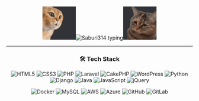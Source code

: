 <!-- ===== Angry Cat | Saburi314 | Scolded Cat ===== -->
<p align="center">
  <img src="./assets/angry_cat.gif" width="90" height="90" alt="angry cat"><!--
  --><img
    src="https://readme-typing-svg.demolab.com?font=Noto+Sans+JP&size=40&duration=3500&pause=700&color=FFFFFF&background=2F2F2F&center=true&vCenter=true&repeat=false&width=320&height=90&lines=Saburi314"
    width="320" height="90" alt="Saburi314 typing"><!--
  --><img src="./assets/a_cat_being_scolded.gif" width="90" height="90" alt="scolded cat">
</p>

<hr/>
<!-- ============ Tech Stack Icons ============ -->
<h3 align="center">🛠 Tech Stack</h3>

<p align="center">
  <img src="https://cdn.jsdelivr.net/gh/devicons/devicon/icons/html5/html5-original.svg"       alt="HTML5" width="48" height="48"/>
  <img src="https://cdn.jsdelivr.net/gh/devicons/devicon/icons/css3/css3-original.svg"        alt="CSS3"  width="48" height="48"/>
  <img src="https://cdn.jsdelivr.net/gh/devicons/devicon/icons/php/php-original.svg"          alt="PHP"   width="48" height="48"/>
  <img src="https://cdn.jsdelivr.net/gh/devicons/devicon@latest/icons/laravel/laravel-original.svg"     alt="Laravel" width="48" height="48"/>
  <img src="https://cdn.jsdelivr.net/gh/devicons/devicon/icons/cakephp/cakephp-original.svg"  alt="CakePHP" width="48" height="48"/>
  <img src="https://cdn.jsdelivr.net/gh/devicons/devicon/icons/wordpress/wordpress-original.svg" alt="WordPress" width="48" height="48"/>
  <img src="https://cdn.jsdelivr.net/gh/devicons/devicon/icons/python/python-original.svg"    alt="Python" width="48" height="48"/>
  <img src="https://cdn.jsdelivr.net/gh/devicons/devicon/icons/django/django-plain.svg"       alt="Django" width="48" height="48"/>
  <img src="https://cdn.jsdelivr.net/gh/devicons/devicon/icons/java/java-original.svg"        alt="Java"   width="48" height="48"/>
  <img src="https://cdn.jsdelivr.net/gh/devicons/devicon/icons/javascript/javascript-original.svg" alt="JavaScript" width="48" height="48"/>
  <img src="https://cdn.jsdelivr.net/gh/devicons/devicon/icons/jquery/jquery-original.svg"    alt="jQuery" width="48" height="48"/>
</p>
<p align="center">
  <img src="https://cdn.jsdelivr.net/gh/devicons/devicon/icons/docker/docker-original.svg"    alt="Docker" width="48" height="48"/>
  <img src="https://cdn.jsdelivr.net/gh/devicons/devicon/icons/mysql/mysql-original.svg"      alt="MySQL"  width="48" height="48"/>
  <img src="https://cdn.jsdelivr.net/gh/devicons/devicon/icons/amazonwebservices/amazonwebservices-original-wordmark.svg" alt="AWS" width="48" height="48"/>
  <img src="https://cdn.jsdelivr.net/gh/devicons/devicon/icons/azure/azure-original.svg"      alt="Azure"  width="48" height="48"/>
  <img src="https://cdn.jsdelivr.net/gh/devicons/devicon/icons/github/github-original.svg"    alt="GitHub" width="48" height="48"/>
  <img src="https://cdn.jsdelivr.net/gh/devicons/devicon/icons/gitlab/gitlab-original.svg"    alt="GitLab" width="48" height="48"/>
</p>

